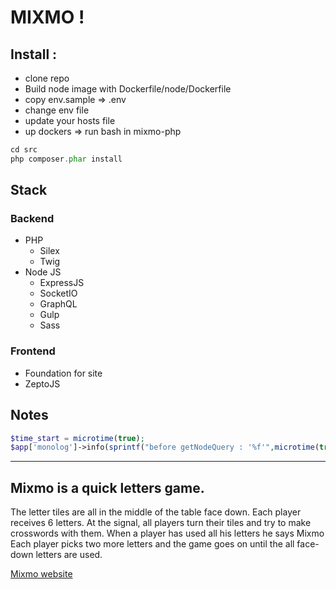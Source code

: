 # MIXMO !


## Install :

 * clone repo
 * Build node image with Dockerfile/node/Dockerfile
 * copy env.sample => .env
 * change env file 
 * update your hosts file
 * up dockers => run bash in mixmo-php

```php
cd src
php composer.phar install
```


## Stack
### Backend
 * PHP
   * Silex
   * Twig
 * Node JS
   * ExpressJS
   * SocketIO
   * GraphQL
   * Gulp
   * Sass
   
### Frontend
 * Foundation for site
 * ZeptoJS

## Notes


```php
$time_start = microtime(true);
$app['monolog']->info(sprintf("before getNodeQuery : '%f'",microtime(true) - $time_start));
```

-----

## Mixmo is a quick letters game.
The letter tiles are all in the middle of the table face down.
Each player receives 6 letters.
At the signal, all players turn their tiles and try to make crosswords with them.
When a player has used all his letters he says Mixmo
Each player picks two more letters and the game goes on until the all face-down letters are used.

[Mixmo website](http://mixmo.fr/MIXMO-jeu-de-lettres.htm)

